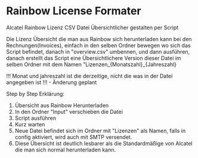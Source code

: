 # Rainbow License Formater
Alcatel Rainbow Lizenz CSV Datei Übersichtlicher gestalten per Script

Die Lizenz Übersicht die man aus Rainbow sich herunterladen kann bei den Rechnungen(Invoices), einfach in den selben Ordner bewegen wo sich das Script befindet, danach in "overview.csv" umbennen, und dann ausführen, danach erstellt das Script eine Übersichtlichere Version dieser Datei im selben Ordner mit dem Namen "Lizenzen_{Monatszahl}_{Jahreszahl} 

!!! Monat und jahreszahl ist die derzeitige, nicht die was in der Datei angegeben ist !!! - Änderung geplant

Step by Step Erklärung:

1.  Übersicht aus Rainbow Herunterladen
2.  In den Ordner "Input" verschieben die Datei
3.  Script ausführen
4.  Kurz warten
5.  Neue Datei befindet sich im Ordner mit "Lizenzen" als Namen, falls in config aktiviert, wird auch mit SMTP versendet.
6.  Diese Übersicht ist deutlich lesbarer als die Standardmäßige von Alcatel die man sich normal herunterladen kann.
